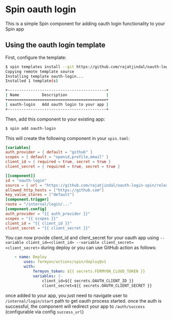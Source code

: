 # Spin oauth login

This is a simple Spin component for adding oauth login functionality to your Spin app

## Using the oauth login template

First, configure the template:

```bash
$ spin templates install --git https://github.com/rajatjindal/oauth-login-spin --update
Copying remote template source
Installing template oauth-login...
Installed 1 template(s)

+-------------------------------------------+
| Name          Description                 |
+===========================================+
| oauth-login   Add oauth login to your app |
+-------------------------------------------+
```

Then, add this component to your existing app:

```bash
$ spin add oauth-login
```

This will create the following component in your `spin.toml`:

```toml
[variables]
auth_provider = { default = "github" }
scopes = { default = "openid,profile,email" }
client_id = { required = true, secret = true }
client_secret = { required = true, secret = true }

[[component]]
id = "oauth-login"
source = { url = "https://github.com/rajatjindal/oauth-login-spin/releases/download/v0.0.8/login.wasm", digest = "sha256:d7697dcf34989c444c164a1428cc6ab8ba02a4c113d3d344492ca54b9e4ef27d" }
allowed_http_hosts = ["https://github.com"]
key_value_stores = ["default"]
[component.trigger]
route = "/internal/login/..."
[component.config]
auth_provider = "{{ auth_provider }}"
scopes = "{{ scopes }}"
client_id = "{{ client_id }}"
client_secret = "{{ client_secret }}"
```

You can now provide client_id and client_secret for your oauth app using `--variable client_id=<client_id> --variable client_secret=<client_secret>` during deploy or you can use GitHub action as follows:

```yaml
	- name: Deploy
		uses: fermyon/actions/spin/deploy@v1
		with:
			fermyon_token: ${{ secrets.FERMYON_CLOUD_TOKEN }}
			variables: |-
				client_id=${{ secrets.OAUTH_CLIENT_ID }}
				client_secret=${{ secrets.OAUTH_CLIENT_SECRET }}
```

once added to your app, you just need to navigate user to `/internal/login/start` path to get oauth process started. once the auth is successful, the component will redirect your app to `/auth/success` (configurable via config `success_url`)